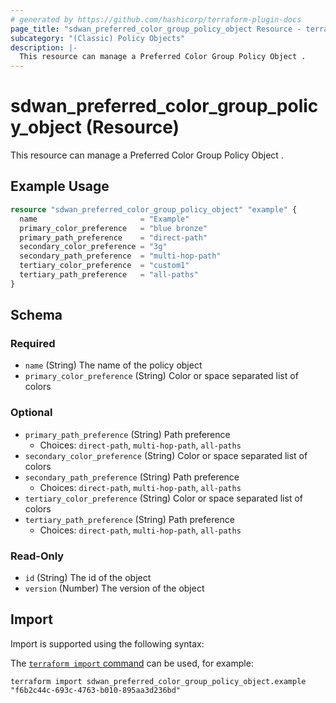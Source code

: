 ```yaml
---
# generated by https://github.com/hashicorp/terraform-plugin-docs
page_title: "sdwan_preferred_color_group_policy_object Resource - terraform-provider-sdwan"
subcategory: "(Classic) Policy Objects"
description: |-
  This resource can manage a Preferred Color Group Policy Object .
---
```


# sdwan_preferred_color_group_policy_object (Resource)

This resource can manage a Preferred Color Group Policy Object .

## Example Usage

```terraform
resource "sdwan_preferred_color_group_policy_object" "example" {
  name                       = "Example"
  primary_color_preference   = "blue bronze"
  primary_path_preference    = "direct-path"
  secondary_color_preference = "3g"
  secondary_path_preference  = "multi-hop-path"
  tertiary_color_preference  = "custom1"
  tertiary_path_preference   = "all-paths"
}
```

<!-- schema generated by tfplugindocs -->
## Schema

### Required

- `name` (String) The name of the policy object
- `primary_color_preference` (String) Color or space separated list of colors

### Optional

- `primary_path_preference` (String) Path preference
  - Choices: `direct-path`, `multi-hop-path`, `all-paths`
- `secondary_color_preference` (String) Color or space separated list of colors
- `secondary_path_preference` (String) Path preference
  - Choices: `direct-path`, `multi-hop-path`, `all-paths`
- `tertiary_color_preference` (String) Color or space separated list of colors
- `tertiary_path_preference` (String) Path preference
  - Choices: `direct-path`, `multi-hop-path`, `all-paths`

### Read-Only

- `id` (String) The id of the object
- `version` (Number) The version of the object

## Import

Import is supported using the following syntax:

The [`terraform import` command](https://developer.hashicorp.com/terraform/cli/commands/import) can be used, for example:

```shell
terraform import sdwan_preferred_color_group_policy_object.example "f6b2c44c-693c-4763-b010-895aa3d236bd"
```
